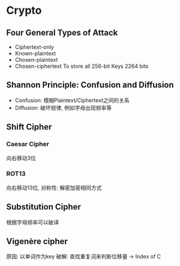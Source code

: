 # Crypto
## Four General Types of Attack
- Ciphertext-only
- Known-plaintext
- Chosen-plaintext
- Chosen-ciphertext
To store all 256-bit Keys 2264 bits

## Shannon Principle:  Confusion and Diffusion

- Confusion: 模糊Plaintext/Ciphertext之间的关系
- Diffusion: 破坏规律, 例如字母出现频率等
## Shift Cipher
### Caesar Cipher
向右移动3位
### ROT13
向右移动13位, 对称性: 解密加密相同方式

## Substitution Cipher
根据字母频率可以破译

## Vigenère cipher
原因: 以单词作为key
破解: 查找重复词来判断位移量 -> Index of C